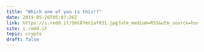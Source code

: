 ```yaml
---
title: "Which one of you is this!?"
date: 2019-05-26T05:07:26Z
link: https://i.redd.it/5mt87mn1af031.jpg?utm_medium=RSS&utm_source=hune
site: i.redd.it
topic: crypto
draft: false
---
```

